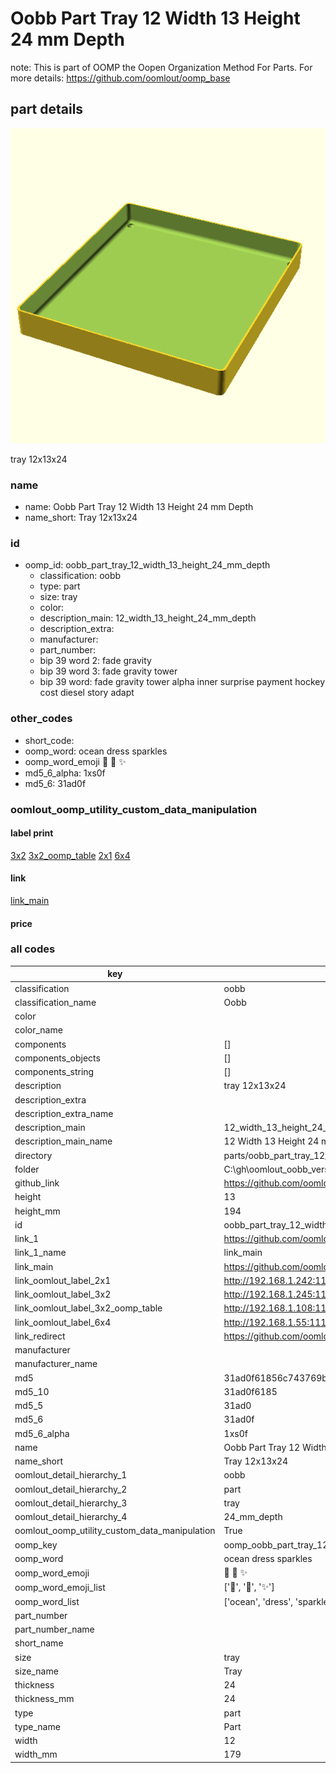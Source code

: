 # Oobb Part Tray 12 Width 13 Height 24 mm Depth  

note: This is part of OOMP the Oopen Organization Method For Parts. For more details: https://github.com/oomlout/oomp_base

##  part details
  

[![](3dpr.png)](3dpr.png)

tray 12x13x24



### name
* name: Oobb Part Tray 12 Width 13 Height 24 mm Depth
* name_short: Tray 12x13x24 
### id
* oomp_id: oobb_part_tray_12_width_13_height_24_mm_depth
  * classification: oobb
  * type: part
  * size: tray
  * color: 
  * description_main: 12_width_13_height_24_mm_depth
  * description_extra: 
  * manufacturer: 
  * part_number: 
  * bip 39 word 2: fade gravity
  * bip 39 word 3: fade gravity tower
  * bip 39 word: fade gravity tower alpha inner surprise payment hockey cost diesel story adapt

### other_codes
* short_code: 
* oomp_word: ocean dress sparkles
* oomp_word_emoji :ocean: :dress: :sparkles:
* md5_6_alpha: 1xs0f
* md5_6: 31ad0f






### oomlout_oomp_utility_custom_data_manipulation
#### label print
[3x2](http://192.168.1.245:1112/?label=oomp%201xs0f)
[3x2_oomp_table](http://192.168.1.108:1112/?label=oomp%201xs0f)
[2x1](http://192.168.1.242:1112/?label=oomp%201xs0f)
[6x4](http://192.168.1.55:1112/?label=oomp%201xs0f)    

#### link

[link_main](https://github.com/oomlout/oomlout_oobb_version_4_generated_parts/tree/main/navigation_oomp/oobb/part/tray/12_width_13_height_24_mm_depth/part)                              

#### price







### all codes 
| key | value |  
| --- | --- |  
| classification | oobb |  
| classification_name | Oobb |  
| color |  |  
| color_name |  |  
| components | [] |  
| components_objects | [] |  
| components_string | [] |  
| description | tray 12x13x24 |  
| description_extra |  |  
| description_extra_name |  |  
| description_main | 12_width_13_height_24_mm_depth |  
| description_main_name | 12 Width 13 Height 24 mm Depth |  
| directory | parts/oobb_part_tray_12_width_13_height_24_mm_depth |  
| folder | C:\gh\oomlout_oobb_version_4_generated_parts\parts\oobb_part_tray_12_width_13_height_24_mm_depth |  
| github_link | https://github.com/oomlout/oomlout_oomp_part_src/tree/main/parts/oobb_part_tray_12_width_13_height_24_mm_depth |  
| height | 13 |  
| height_mm | 194 |  
| id | oobb_part_tray_12_width_13_height_24_mm_depth |  
| link_1 | https://github.com/oomlout/oomlout_oobb_version_4_generated_parts/tree/main/navigation_oomp/oobb/part/tray/12_width_13_height_24_mm_depth/part |  
| link_1_name | link_main |  
| link_main | https://github.com/oomlout/oomlout_oobb_version_4_generated_parts/tree/main/navigation_oomp/oobb/part/tray/12_width_13_height_24_mm_depth/part |  
| link_oomlout_label_2x1 | http://192.168.1.242:1112/?label=oomp%201xs0f |  
| link_oomlout_label_3x2 | http://192.168.1.245:1112/?label=oomp%201xs0f |  
| link_oomlout_label_3x2_oomp_table | http://192.168.1.108:1112/?label=oomp%201xs0f |  
| link_oomlout_label_6x4 | http://192.168.1.55:1112/?label=oomp%201xs0f |  
| link_redirect | https://github.com/oomlout/oomlout_oobb_version_4_generated_parts/tree/main/parts/oobb_tray_12_13_24 |  
| manufacturer |  |  
| manufacturer_name |  |  
| md5 | 31ad0f61856c743769ba3071cc59828e |  
| md5_10 | 31ad0f6185 |  
| md5_5 | 31ad0 |  
| md5_6 | 31ad0f |  
| md5_6_alpha | 1xs0f |  
| name | Oobb Part Tray 12 Width 13 Height 24 mm Depth |  
| name_short | Tray 12x13x24  |  
| oomlout_detail_hierarchy_1 | oobb |  
| oomlout_detail_hierarchy_2 | part |  
| oomlout_detail_hierarchy_3 | tray |  
| oomlout_detail_hierarchy_4 | 24_mm_depth |  
| oomlout_oomp_utility_custom_data_manipulation | True |  
| oomp_key | oomp_oobb_part_tray_12_width_13_height_24_mm_depth |  
| oomp_word | ocean dress sparkles |  
| oomp_word_emoji | :ocean: :dress: :sparkles: |  
| oomp_word_emoji_list | [':ocean:', ':dress:', ':sparkles:'] |  
| oomp_word_list | ['ocean', 'dress', 'sparkles'] |  
| part_number |  |  
| part_number_name |  |  
| short_name |  |  
| size | tray |  
| size_name | Tray |  
| thickness | 24 |  
| thickness_mm | 24 |  
| type | part |  
| type_name | Part |  
| width | 12 |  
| width_mm | 179 |  
